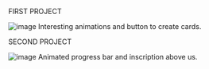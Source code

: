 FIRST PROJECT 

![image](https://github.com/iwtkmsss/My-web-way/assets/77294510/635db267-44fe-4bc0-96d8-b83d3d7f772c)
Interesting animations and button to create cards.

SECOND PROJECT

![image](https://github.com/iwtkmsss/My-web-way/assets/77294510/49f8051e-bbaa-4f24-a10e-ed77e2323e6c)
Animated progress bar and inscription above us.
